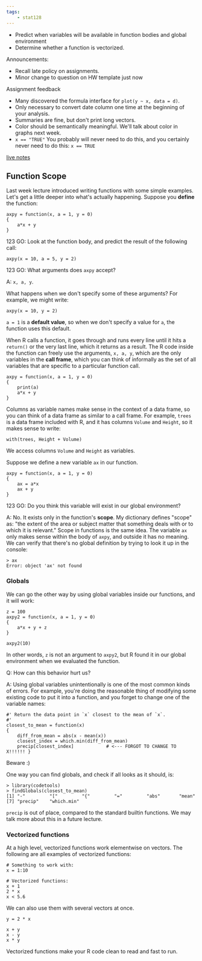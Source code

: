 ```yaml
---
tags:
    - stat128
---
```


- Predict when variables will be available in function bodies and global environment
- Determine whether a function is vectorized.

Announcements:

- Recall late policy on assignments.
- Minor change to question on HW template just now

Assignment feedback

- Many discovered the formula interface for `plot(y ~ x, data = d)`.
- Only necessary to convert date column one time at the beginning of your analysis.
- Summaries are fine, but don't print long vectors.
- Color should be semantically meaningful. We'll talk about color in graphs next week.
- `x == "TRUE"` You probably will never need to do this, and you certainly never need to do this: `x == TRUE`

[live notes](https://github.com/clarkfitzg/stat128/blob/master/2020-09-23.Rmd)


## Function Scope

Last week lecture introduced writing functions with some simple examples.
Let's get a little deeper into what's actually happening.
Suppose you __define__ the function:

```{r}
axpy = function(x, a = 1, y = 0)
{
    a*x + y
}
```

123 GO: Look at the function body, and predict the result of the following call:

```{r}
axpy(x = 10, a = 5, y = 2)
```


123 GO: What arguments does `axpy` accept?

A: `x, a, y`.

What happens when we don't specify some of these arguments?
For example, we might write:

```{r}
axpy(x = 10, y = 2)
```

`a = 1` is a __default value__, so when we don't specify a value for `a`, the function uses this default.

When R calls a function, it goes through and runs every line until it hits a `return()` or the very last line, which it returns as a result.
The R code inside the function can freely use the arguments, `x, a, y`, which are the only variables in the __call frame__, which you can think of informally as the set of all variables that are specific to a particular function call.

```{r}
axpy = function(x, a = 1, y = 0)
{
    print(a)
    a*x + y
}
```

Columns as variable names make sense in the context of a data frame, so you can think of a data frame as similar to a call frame.
For example, `trees` is a data frame included with R, and it has columns `Volume` and `Height`, so it makes sense to write:

```{r}
with(trees, Height + Volume)
```

We access columns `Volume` and `Height` as variables.

Suppose we define a new variable `ax` in our function.

```{r}
axpy = function(x, a = 1, y = 0)
{
    ax = a*x
    ax + y
}
```

123 GO: Do you think this variable will exist in our global environment?

A: No.
It exists only in the function's __scope__.
My dictionary defines "scope" as: "the extent of the area or subject matter that something deals with or to which it is relevant."
Scope in functions is the same idea.
The variable `ax` only makes sense within the body of `axpy`, and outside it has no meaning.
We can verify that there's no global definition by trying to look it up in the console:

```{r}
> ax
Error: object 'ax' not found
```

### Globals

We can go the other way by using global variables inside our functions, and it will work:

```{r}
z = 100
axpy2 = function(x, a = 1, y = 0)
{
    a*x + y + z
}

axpy2(10)
```

In other words, `z` is not an argument to `axpy2`, but R found it in our global environment when we evaluated the function.

Q: How can this behavior hurt us?

A: Using global variables unintentionally is one of the most common kinds of errors.
For example, you're doing the reasonable thing of modifying some existing code to put it into a function, and you forget to change one of the variable names:

```{r}
#' Return the data point in `x` closest to the mean of `x`.
#'
closest_to_mean = function(x)
{
    diff_from_mean = abs(x - mean(x))
    closest_index = which.min(diff_from_mean)
    precip[closest_index]            # <--- FORGOT TO CHANGE TO X!!!!!! }
``` 

Beware :)

One way you can find globals, and check if all looks as it should, is:

```{r}
> library(codetools)
> findGlobals(closest_to_mean)
[1] "-"         "["         "{"         "="         "abs"       "mean"
[7] "precip"    "which.min"
```

`precip` is out of place, compared to the standard builtin functions.
We may talk more about this in a future lecture.


### Vectorized functions

At a high level, vectorized functions work elementwise on vectors.
The following are all examples of vectorized functions:

```{r}
# Something to work with:
x = 1:10

# Vectorized functions:
x + 1
2 * x
x < 5.6
```

We can also use them with several vectors at once.

```{r}
y = 2 * x

x + y
x - y
x * y
```

Vectorized functions make your R code clean to read and fast to run.

